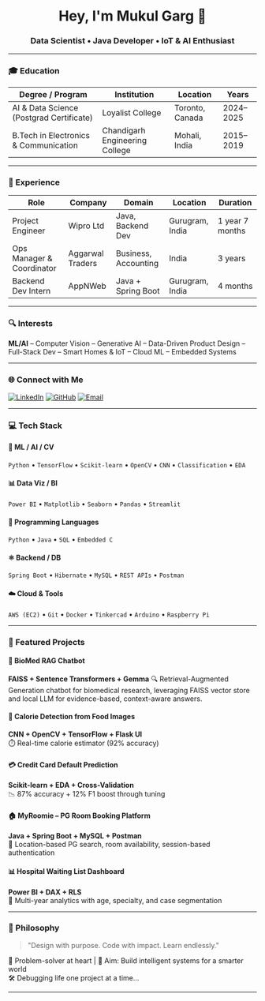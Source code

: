 <!-- Typing SVG -->
<h1 align="center">Hey, I'm Mukul Garg 👋</h1>
<h3 align="center">Data Scientist • Java Developer • IoT & AI Enthusiast</h3>

---

### 🎓 Education

| Degree / Program                          | Institution                        | Location        | Years         |
|------------------------------------------|------------------------------------|------------------|---------------|
| AI & Data Science (Postgrad Certificate) | Loyalist College        | Toronto, Canada           | 2024–2025     |
| B.Tech in Electronics & Communication          | Chandigarh Engineering College     | Mohali, India    | 2015–2019     |

---

### 💼 Experience

| Role                        | Company               | Domain                       | Location         | Duration           |
|----------------------------|-----------------------|------------------------------|------------------|--------------------|
| Project Engineer           | Wipro Ltd             | Java, Backend Dev            | Gurugram, India  | 1 year 7 months    |
| Ops Manager & Coordinator | Aggarwal Traders      | Business, Accounting         | India            | 3 years            |
| Backend Dev Intern         | AppNWeb               | Java + Spring Boot           | Gurugram, India  | 4 months           |

---

### 🔍 Interests

**ML/AI** – Computer Vision – Generative AI – Data-Driven Product Design – Full-Stack Dev – Smart Homes & IoT – Cloud ML – Embedded Systems

---

### 🌐 Connect with Me

[![LinkedIn](https://img.shields.io/badge/LinkedIn-blue?style=flat&logo=linkedin)](https://www.linkedin.com/in/mukulgarg0097/)
[![GitHub](https://img.shields.io/badge/GitHub-181717?style=flat&logo=github)](https://github.com/MukulGarg0097)
[![Email](https://img.shields.io/badge/Email-d14836?style=flat&logo=gmail&logoColor=white)](mailto:mukulgarg0097@gmail.com)

---

### 💻 Tech Stack

#### 🤖 ML / AI / CV
`Python` • `TensorFlow` • `Scikit-learn` • `OpenCV` • `CNN` • `Classification` • `EDA`

#### 📊 Data Viz / BI
`Power BI` • `Matplotlib` • `Seaborn` • `Pandas` • `Streamlit`

#### 🚀 Programming Languages
`Python` • `Java` • `SQL` • `Embedded C`

#### ⚛️ Backend / DB
`Spring Boot` • `Hibernate` • `MySQL` • `REST APIs` • `Postman`

#### ☁️ Cloud & Tools
`AWS (EC2)` • `Git` • `Docker` • `Tinkercad` • `Arduino` • `Raspberry Pi`

---

### 🚀 Featured Projects

#### 🧬 BioMed RAG Chatbot
**FAISS + Sentence Transformers + Gemma**
🔍 Retrieval-Augmented Generation chatbot for biomedical research, leveraging FAISS vector store and local LLM for evidence-based, context-aware answers.

#### 🥗 Calorie Detection from Food Images  
**CNN + OpenCV + TensorFlow + Flask UI**  
⏱️ Real-time calorie estimator (92% accuracy)

#### 💳 Credit Card Default Prediction  
**Scikit-learn + EDA + Cross-Validation**  
📉 87% accuracy + 12% F1 boost through tuning

#### 🏠 MyRoomie – PG Room Booking Platform  
**Java + Spring Boot + MySQL + Postman**  
📍 Location-based PG search, room availability, session-based authentication

#### 📊 Hospital Waiting List Dashboard  
**Power BI + DAX + RLS**  
📅 Multi-year analytics with age, specialty, and case segmentation

---


### 🧠 Philosophy

> "Design with purpose. Code with impact. Learn endlessly."

🧩 Problem-solver at heart | 🎯 Aim: Build intelligent systems for a smarter world  
🛠️ Debugging life one project at a time...

---

